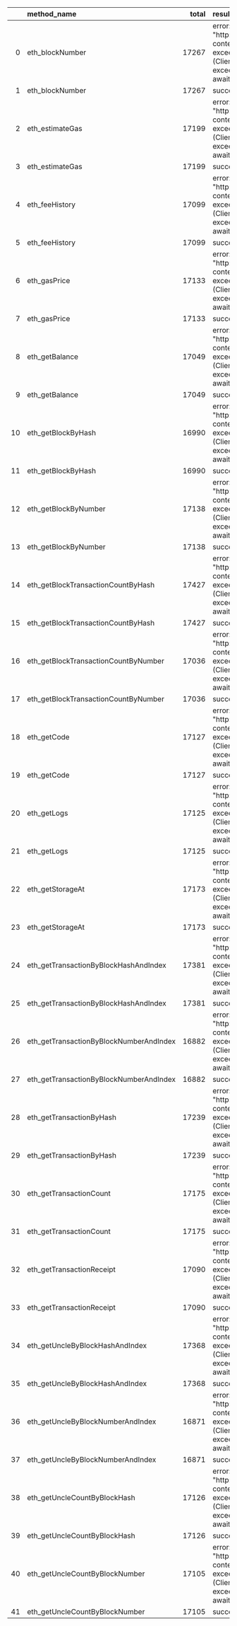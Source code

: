 |    | method_name                             |   total | result                                                                                                          |   count |   percentage |
|---:|:----------------------------------------|--------:|:----------------------------------------------------------------------------------------------------------------|--------:|-------------:|
|  0 | eth_blockNumber                         |   17267 | error: Post "http://localhost:8545": context deadline exceeded (Client.Timeout exceeded while awaiting headers) |       9 |  0.000521225 |
|  1 | eth_blockNumber                         |   17267 | success                                                                                                         |   17258 |  0.999479    |
|  2 | eth_estimateGas                         |   17199 | error: Post "http://localhost:8545": context deadline exceeded (Client.Timeout exceeded while awaiting headers) |       7 |  0.000407    |
|  3 | eth_estimateGas                         |   17199 | success                                                                                                         |   17192 |  0.999593    |
|  4 | eth_feeHistory                          |   17099 | error: Post "http://localhost:8545": context deadline exceeded (Client.Timeout exceeded while awaiting headers) |       5 |  0.000292415 |
|  5 | eth_feeHistory                          |   17099 | success                                                                                                         |   17094 |  0.999708    |
|  6 | eth_gasPrice                            |   17133 | error: Post "http://localhost:8545": context deadline exceeded (Client.Timeout exceeded while awaiting headers) |       9 |  0.000525302 |
|  7 | eth_gasPrice                            |   17133 | success                                                                                                         |   17124 |  0.999475    |
|  8 | eth_getBalance                          |   17049 | error: Post "http://localhost:8545": context deadline exceeded (Client.Timeout exceeded while awaiting headers) |       3 |  0.000175963 |
|  9 | eth_getBalance                          |   17049 | success                                                                                                         |   17046 |  0.999824    |
| 10 | eth_getBlockByHash                      |   16990 | error: Post "http://localhost:8545": context deadline exceeded (Client.Timeout exceeded while awaiting headers) |       9 |  0.000529723 |
| 11 | eth_getBlockByHash                      |   16990 | success                                                                                                         |   16981 |  0.99947     |
| 12 | eth_getBlockByNumber                    |   17138 | error: Post "http://localhost:8545": context deadline exceeded (Client.Timeout exceeded while awaiting headers) |       5 |  0.000291749 |
| 13 | eth_getBlockByNumber                    |   17138 | success                                                                                                         |   17133 |  0.999708    |
| 14 | eth_getBlockTransactionCountByHash      |   17427 | error: Post "http://localhost:8545": context deadline exceeded (Client.Timeout exceeded while awaiting headers) |       4 |  0.000229529 |
| 15 | eth_getBlockTransactionCountByHash      |   17427 | success                                                                                                         |   17423 |  0.99977     |
| 16 | eth_getBlockTransactionCountByNumber    |   17036 | error: Post "http://localhost:8545": context deadline exceeded (Client.Timeout exceeded while awaiting headers) |       3 |  0.000176098 |
| 17 | eth_getBlockTransactionCountByNumber    |   17036 | success                                                                                                         |   17033 |  0.999824    |
| 18 | eth_getCode                             |   17127 | error: Post "http://localhost:8545": context deadline exceeded (Client.Timeout exceeded while awaiting headers) |       5 |  0.000291937 |
| 19 | eth_getCode                             |   17127 | success                                                                                                         |   17122 |  0.999708    |
| 20 | eth_getLogs                             |   17125 | error: Post "http://localhost:8545": context deadline exceeded (Client.Timeout exceeded while awaiting headers) |       5 |  0.000291971 |
| 21 | eth_getLogs                             |   17125 | success                                                                                                         |   17120 |  0.999708    |
| 22 | eth_getStorageAt                        |   17173 | error: Post "http://localhost:8545": context deadline exceeded (Client.Timeout exceeded while awaiting headers) |       6 |  0.000349386 |
| 23 | eth_getStorageAt                        |   17173 | success                                                                                                         |   17167 |  0.999651    |
| 24 | eth_getTransactionByBlockHashAndIndex   |   17381 | error: Post "http://localhost:8545": context deadline exceeded (Client.Timeout exceeded while awaiting headers) |      10 |  0.000575341 |
| 25 | eth_getTransactionByBlockHashAndIndex   |   17381 | success                                                                                                         |   17371 |  0.999425    |
| 26 | eth_getTransactionByBlockNumberAndIndex |   16882 | error: Post "http://localhost:8545": context deadline exceeded (Client.Timeout exceeded while awaiting headers) |       4 |  0.000236939 |
| 27 | eth_getTransactionByBlockNumberAndIndex |   16882 | success                                                                                                         |   16878 |  0.999763    |
| 28 | eth_getTransactionByHash                |   17239 | error: Post "http://localhost:8545": context deadline exceeded (Client.Timeout exceeded while awaiting headers) |       7 |  0.000406056 |
| 29 | eth_getTransactionByHash                |   17239 | success                                                                                                         |   17232 |  0.999594    |
| 30 | eth_getTransactionCount                 |   17175 | error: Post "http://localhost:8545": context deadline exceeded (Client.Timeout exceeded while awaiting headers) |       4 |  0.000232897 |
| 31 | eth_getTransactionCount                 |   17175 | success                                                                                                         |   17171 |  0.999767    |
| 32 | eth_getTransactionReceipt               |   17090 | error: Post "http://localhost:8545": context deadline exceeded (Client.Timeout exceeded while awaiting headers) |       3 |  0.000175541 |
| 33 | eth_getTransactionReceipt               |   17090 | success                                                                                                         |   17087 |  0.999824    |
| 34 | eth_getUncleByBlockHashAndIndex         |   17368 | error: Post "http://localhost:8545": context deadline exceeded (Client.Timeout exceeded while awaiting headers) |       4 |  0.000230309 |
| 35 | eth_getUncleByBlockHashAndIndex         |   17368 | success                                                                                                         |   17364 |  0.99977     |
| 36 | eth_getUncleByBlockNumberAndIndex       |   16871 | error: Post "http://localhost:8545": context deadline exceeded (Client.Timeout exceeded while awaiting headers) |       8 |  0.000474186 |
| 37 | eth_getUncleByBlockNumberAndIndex       |   16871 | success                                                                                                         |   16863 |  0.999526    |
| 38 | eth_getUncleCountByBlockHash            |   17126 | error: Post "http://localhost:8545": context deadline exceeded (Client.Timeout exceeded while awaiting headers) |       7 |  0.000408735 |
| 39 | eth_getUncleCountByBlockHash            |   17126 | success                                                                                                         |   17119 |  0.999591    |
| 40 | eth_getUncleCountByBlockNumber          |   17105 | error: Post "http://localhost:8545": context deadline exceeded (Client.Timeout exceeded while awaiting headers) |       8 |  0.0004677   |
| 41 | eth_getUncleCountByBlockNumber          |   17105 | success                                                                                                         |   17097 |  0.999532    |